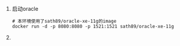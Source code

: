 1. 启动oracle

   ```
   # 本环境使用了sath89/oracle-xe-11g的image
   docker run -d -p 8080:8080 -p 1521:1521 sath89/oracle-xe-11g
   ```
2. 